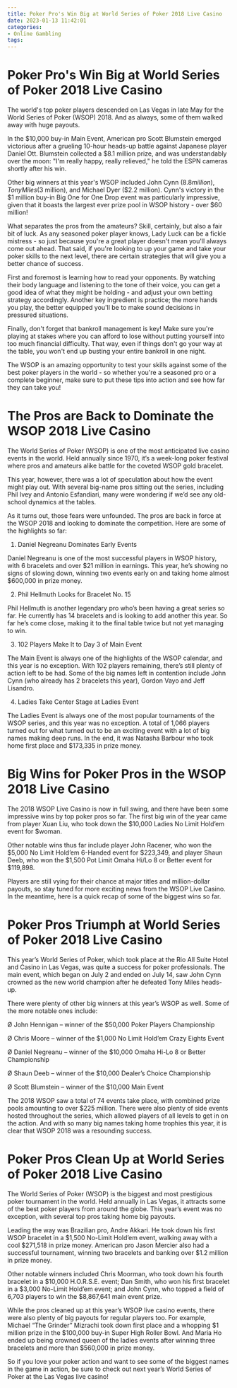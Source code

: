 ```yaml
---
title: Poker Pro's Win Big at World Series of Poker 2018 Live Casino
date: 2023-01-13 11:42:01
categories:
- Online Gambling
tags:
---
```



#  Poker Pro's Win Big at World Series of Poker 2018 Live Casino

The world's top poker players descended on Las Vegas in late May for the World Series of Poker (WSOP) 2018. And as always, some of them walked away with huge payouts.

In the $10,000 buy-in Main Event, American pro Scott Blumstein emerged victorious after a grueling 10-hour heads-up battle against Japanese player Daniel Ott. Blumstein collected a $8.1 million prize, and was understandably over the moon: "I'm really happy, really relieved," he told the ESPN cameras shortly after his win.

Other big winners at this year's WSOP included John Cynn ($8.8 million), Tony Miles ($3 million), and Michael Dyer ($2.2 million). Cynn's victory in the $1 million buy-in Big One for One Drop event was particularly impressive, given that it boasts the largest ever prize pool in WSOP history - over $60 million!

What separates the pros from the amateurs? Skill, certainly, but also a fair bit of luck. As any seasoned poker player knows, Lady Luck can be a fickle mistress - so just because you're a great player doesn't mean you'll always come out ahead. That said, if you're looking to up your game and take your poker skills to the next level, there are certain strategies that will give you a better chance of success.

First and foremost is learning how to read your opponents. By watching their body language and listening to the tone of their voice, you can get a good idea of what they might be holding - and adjust your own betting strategy accordingly. Another key ingredient is practice; the more hands you play, the better equipped you'll be to make sound decisions in pressured situations.

Finally, don't forget that bankroll management is key! Make sure you're playing at stakes where you can afford to lose without putting yourself into too much financial difficulty. That way, even if things don't go your way at the table, you won't end up busting your entire bankroll in one night.

The WSOP is an amazing opportunity to test your skills against some of the best poker players in the world - so whether you're a seasoned pro or a complete beginner, make sure to put these tips into action and see how far they can take you!

#  The Pros are Back to Dominate the WSOP 2018 Live Casino

The World Series of Poker (WSOP) is one of the most anticipated live casino events in the world. Held annually since 1970, it’s a week-long poker festival where pros and amateurs alike battle for the coveted WSOP gold bracelet.

This year, however, there was a lot of speculation about how the event might play out. With several big-name pros sitting out the series, including Phil Ivey and Antonio Esfandiari, many were wondering if we’d see any old-school dynamics at the tables.

As it turns out, those fears were unfounded. The pros are back in force at the WSOP 2018 and looking to dominate the competition. Here are some of the highlights so far:

1) Daniel Negreanu Dominates Early Events

Daniel Negreanu is one of the most successful players in WSOP history, with 6 bracelets and over $21 million in earnings. This year, he’s showing no signs of slowing down, winning two events early on and taking home almost $600,000 in prize money.

2) Phil Hellmuth Looks for Bracelet No. 15

Phil Hellmuth is another legendary pro who’s been having a great series so far. He currently has 14 bracelets and is looking to add another this year. So far he’s come close, making it to the final table twice but not yet managing to win.

3) 102 Players Make It to Day 3 of Main Event

The Main Event is always one of the highlights of the WSOP calendar, and this year is no exception. With 102 players remaining, there’s still plenty of action left to be had. Some of the big names left in contention include John Cynn (who already has 2 bracelets this year), Gordon Vayo and Jeff Lisandro.

4) Ladies Take Center Stage at Ladies Event

The Ladies Event is always one of the most popular tournaments of the WSOP series, and this year was no exception. A total of 1,066 players turned out for what turned out to be an exciting event with a lot of big names making deep runs. In the end, it was Natasha Barbour who took home first place and $173,335 in prize money.

#  Big Wins for Poker Pros in the WSOP 2018 Live Casino

The 2018 WSOP Live Casino is now in full swing, and there have been some impressive wins by top poker pros so far. The first big win of the year came from player Xuan Liu, who took down the $10,000 Ladies No Limit Hold’em event for $woman.

Other notable wins thus far include player John Racener, who won the $5,000 No Limit Hold’em 6-Handed event for $223,349, and player Shaun Deeb, who won the $1,500 Pot Limit Omaha Hi/Lo 8 or Better event for $119,898.

Players are still vying for their chance at major titles and million-dollar payouts, so stay tuned for more exciting news from the WSOP Live Casino. In the meantime, here is a quick recap of some of the biggest wins so far.

#  Poker Pros Triumph at World Series of Poker 2018 Live Casino

This year’s World Series of Poker, which took place at the Rio All Suite Hotel and Casino in Las Vegas, was quite a success for poker professionals. The main event, which began on July 2 and ended on July 14, saw John Cynn crowned as the new world champion after he defeated Tony Miles heads-up.

There were plenty of other big winners at this year’s WSOP as well. Some of the more notable ones include:

Ø John Hennigan – winner of the $50,000 Poker Players Championship

Ø Chris Moore – winner of the $1,000 No Limit Hold’em Crazy Eights Event

Ø Daniel Negreanu – winner of the $10,000 Omaha Hi-Lo 8 or Better Championship

Ø Shaun Deeb – winner of the $10,000 Dealer’s Choice Championship

Ø Scott Blumstein – winner of the $10,000 Main Event

The 2018 WSOP saw a total of 74 events take place, with combined prize pools amounting to over $225 million. There were also plenty of side events hosted throughout the series, which allowed players of all levels to get in on the action. And with so many big names taking home trophies this year, it is clear that WSOP 2018 was a resounding success.

#  Poker Pros Clean Up at World Series of Poker 2018 Live Casino

The World Series of Poker (WSOP) is the biggest and most prestigious poker tournament in the world. Held annually in Las Vegas, it attracts some of the best poker players from around the globe. This year’s event was no exception, with several top pros taking home big payouts.

Leading the way was Brazilian pro, Andre Akkari. He took down his first WSOP bracelet in a $1,500 No-Limit Hold’em event, walking away with a cool $271,518 in prize money. American pro Jason Mercier also had a successful tournament, winning two bracelets and banking over $1.2 million in prize money.

Other notable winners included Chris Moorman, who took down his fourth bracelet in a $10,000 H.O.R.S.E. event; Dan Smith, who won his first bracelet in a $3,000 No-Limit Hold’em event; and John Cynn, who topped a field of 6,703 players to win the $8,867,641 main event prize.

While the pros cleaned up at this year’s WSOP live casino events, there were also plenty of big payouts for regular players too. For example, Michael “The Grinder” Mizrachi took down first place and a whopping $1 million prize in the $100,000 buy-in Super High Roller Bowl. And Maria Ho ended up being crowned queen of the ladies events after winning three bracelets and more than $560,000 in prize money.

So if you love your poker action and want to see some of the biggest names in the game in action, be sure to check out next year’s World Series of Poker at the Las Vegas live casino!